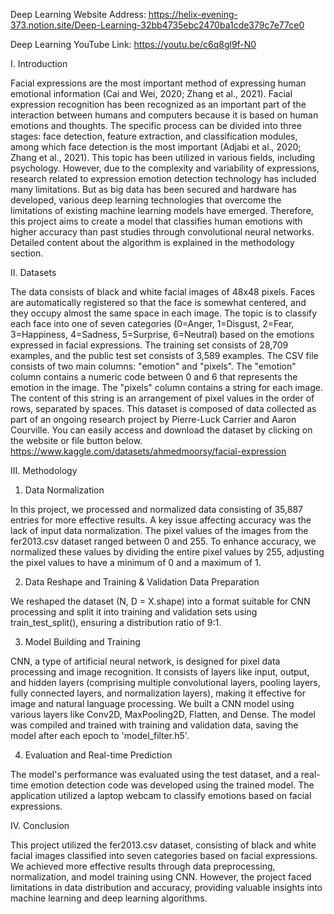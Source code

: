 Deep Learning Website Address:
https://helix-evening-373.notion.site/Deep-Learning-32bb4735ebc2470ba1cde379c7e77ce0

Deep Learning YouTube Link:
https://youtu.be/c6q8gl9f-N0

I. Introduction

Facial expressions are the most important method of expressing human emotional information (Cai and Wei, 2020; Zhang et al., 2021). Facial expression recognition has been recognized as an important part of the interaction between humans and computers because it is based on human emotions and thoughts. The specific process can be divided into three stages: face detection, feature extraction, and classification modules, among which face detection is the most important (Adjabi et al., 2020; Zhang et al., 2021). This topic has been utilized in various fields, including psychology. However, due to the complexity and variability of expressions, research related to expression emotion detection technology has included many limitations. But as big data has been secured and hardware has developed, various deep learning technologies that overcome the limitations of existing machine learning models have emerged. Therefore, this project aims to create a model that classifies human emotions with higher accuracy than past studies through convolutional neural networks. Detailed content about the algorithm is explained in the methodology section.

II. Datasets

The data consists of black and white facial images of 48x48 pixels. Faces are automatically registered so that the face is somewhat centered, and they occupy almost the same space in each image. The topic is to classify each face into one of seven categories (0=Anger, 1=Disgust, 2=Fear, 3=Happiness, 4=Sadness, 5=Surprise, 6=Neutral) based on the emotions expressed in facial expressions. The training set consists of 28,709 examples, and the public test set consists of 3,589 examples.
The CSV file consists of two main columns: "emotion" and "pixels". The "emotion" column contains a numeric code between 0 and 6 that represents the emotion in the image. The "pixels" column contains a string for each image. The content of this string is an arrangement of pixel values in the order of rows, separated by spaces. This dataset is composed of data collected as part of an ongoing research project by Pierre-Luck Carrier and Aaron Courville.
You can easily access and download the dataset by clicking on the website or file button below.
https://www.kaggle.com/datasets/ahmedmoorsy/facial-expression

III. Methodology

1. Data Normalization

In this project, we processed and normalized data consisting of 35,887 entries for more effective results. A key issue affecting accuracy was the lack of input data normalization. The pixel values of the images from the fer2013.csv dataset ranged between 0 and 255. To enhance accuracy, we normalized these values by dividing the entire pixel values by 255, adjusting the pixel values to have a minimum of 0 and a maximum of 1.

2. Data Reshape and Training & Validation Data Preparation

We reshaped the dataset (N, D = X.shape) into a format suitable for CNN processing and split it into training and validation sets using train_test_split(), ensuring a distribution ratio of 9:1.

3. Model Building and Training

CNN, a type of artificial neural network, is designed for pixel data processing and image recognition. It consists of layers like input, output, and hidden layers (comprising multiple convolutional layers, pooling layers, fully connected layers, and normalization layers), making it effective for image and natural language processing.
We built a CNN model using various layers like Conv2D, MaxPooling2D, Flatten, and Dense. The model was compiled and trained with training and validation data, saving the model after each epoch to 'model_filter.h5'.

4. Evaluation and Real-time Prediction

The model's performance was evaluated using the test dataset, and a real-time emotion detection code was developed using the trained model. The application utilized a laptop webcam to classify emotions based on facial expressions.

IV. Conclusion

This project utilized the fer2013.csv dataset, consisting of black and white facial images classified into seven categories based on facial expressions. We achieved more effective results through data preprocessing, normalization, and model training using CNN. However, the project faced limitations in data distribution and accuracy, providing valuable insights into machine learning and deep learning algorithms.
